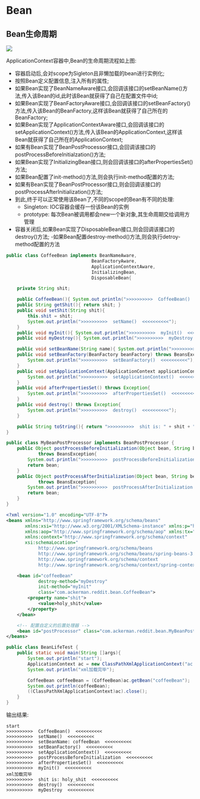 # Bean

## Bean生命周期

![](http://owj98yrme.bkt.clouddn.com/bean2.png)

ApplicationContext容器中,Bean的生命周期流程如上图:

- 容器启动后,会对scope为Sigleton且非懒加载的bean进行实例化;
- 按照Bean定义配置信息,注入所有的属性;
- 如果Bean实现了BeanNameAware接口,会回调该接口的setBeanName()方法,传入该Bean的id,此时该Bean就获得了自己在配置文件中id;
- 如果Bean实现了BeanFactoryAware接口,会回调该接口的setBeanFactory()方法,传入该Bean的BeanFactory,这样该Bean就获得了自己所在的BeanFactory;
- 如果Bean实现了ApplicationContextAware接口,会回调该接口的setApplicationContext()方法,传入该Bean的ApplicationContext,这样该Bean就获得了自己所在的ApplicationContext;
- 如果有Bean实现了BeanPostProcessor接口,会回调该接口的postProcessBeforeInitialzation()方法;
- 如果Bean实现了InitializingBean接口,则会回调该接口的afterPropertiesSet()方法;
- 如果Bean配置了init-method()方法,则会执行init-method配置的方法;
- 如果有Bean实现了BeanPostProcessor接口,则会回调该接口的postProcessAfterInitialization()方法;
- 到此,终于可以正常使用该Bean了,不同的scope的Bean有不同的处理:
	- Singleton: IOC容器会缓存一份该Bean的实例
	- prototype: 每次Bean被调用都会new一个新对象,其生命周期交给调用方管理
- 容器关闭后,如果Bean实现了DisposableBean接口,则会回调该接口的destroy()方法;
-如果Bean配置destroy-method()方法,则会执行detroy-method配置的方法



```java
public class CoffeeBean implements BeanNameAware,
                                BeanFactoryAware,
                                ApplicationContextAware,
                                InitializingBean,
                                DisposableBean{

    private String shit;

    public CoffeeBean(){ System.out.println(">>>>>>>>>>  CoffeeBean()  <<<<<<<<<<"); }
    public String getShit(){ return shit; }
    public void setShit(String shit){
        this.shit = shit;
        System.out.println(">>>>>>>>>>  setName()  <<<<<<<<<<");
    }
    public void myInit(){ System.out.println(">>>>>>>>>>  myInit()  <<<<<<<<<<"); }
    public void myDestroy(){ System.out.println(">>>>>>>>>>  myDestroy  <<<<<<<<<<"); }

    public void setBeanName(String name){ System.out.println(">>>>>>>>>>  setBeanName: " + name + "  <<<<<<<<<<"); }
    public void setBeanFactory(BeanFactory beanFactory) throws BeansException{
        System.out.println(">>>>>>>>>>  setBeanFactory()  <<<<<<<<<<");
    }
    public void setApplicationContext(ApplicationContext applicationContext) throws BeansException{
        System.out.println(">>>>>>>>>>  setApplicationContext()  <<<<<<<<<<");
    }
    public void afterPropertiesSet() throws Exception{
        System.out.println(">>>>>>>>>>  afterPropertiesSet()  <<<<<<<<<<");
    }
    public void destroy() throws Exception{
        System.out.println(">>>>>>>>>>  destroy()  <<<<<<<<<<");
    }

    public String toString(){ return ">>>>>>>>>>  shit is: " + shit + "  <<<<<<<<<<"; }
}
```

```java
public class MyBeanPostProcessor implements BeanPostProcessor {
    public Object postProcessBeforeInitialization(Object bean, String beanName)
            throws BeansException{
        System.out.println(">>>>>>>>>>  postProcessBeforeInitialization  <<<<<<<<<<");
        return bean;
    }
    public Object postProcessAfterInitialization(Object bean, String beanName)
            throws BeansException{
        System.out.println(">>>>>>>>>>  postProcessAfterInitialization  <<<<<<<<<<");
        return bean;
    }
}
```

```xml
<?xml version="1.0" encoding="UTF-8"?>
<beans xmlns="http://www.springframework.org/schema/beans"
       xmlns:xsi="http://www.w3.org/2001/XMLSchema-instance" xmlns:p="http://www.springframework.org/schema/p"
       xmlns:aop="http://www.springframework.org/schema/aop" xmlns:tx="http://www.springframework.org/schema/tx"
       xmlns:context="http://www.springframework.org/schema/context"
       xsi:schemaLocation="
            http://www.springframework.org/schema/beans
            http://www.springframework.org/schema/beans/spring-beans-3.2.xsd
            http://www.springframework.org/schema/context
            http://www.springframework.org/schema/context/spring-context-3.2.xsd">

    <bean id="coffeeBean"
            destroy-method="myDestroy"
            init-method="myInit"
            class="com.ackerman.reddit.bean.CoffeeBean">
        <property name="shit">
            <value>holy_shit</value>
        </property>
    </bean>

    <!-- 配置自定义的后置处理器 -->
    <bean id="postProcessor" class="com.ackerman.reddit.bean.MyBeanPostProcessor"/>
</beans>
```

```java
public class BeanLifeTest {
    public static void main(String []args){
        System.out.println("start");
        ApplicationContext ac = new ClassPathXmlApplicationContext("ac.xml");
        System.out.println("xml加载完毕");

        CoffeeBean coffeeBean = (CoffeeBean)ac.getBean("coffeeBean");
        System.out.println(coffeeBean);
        ((ClassPathXmlApplicationContext)ac).close();
    }
}
```

输出结果:

```
start
>>>>>>>>>>  CoffeeBean()  <<<<<<<<<<
>>>>>>>>>>  setName()  <<<<<<<<<<
>>>>>>>>>>  setBeanName: coffeeBean  <<<<<<<<<<
>>>>>>>>>>  setBeanFactory()  <<<<<<<<<<
>>>>>>>>>>  setApplicationContext()  <<<<<<<<<<
>>>>>>>>>>  postProcessBeforeInitialization  <<<<<<<<<<
>>>>>>>>>>  afterPropertiesSet()  <<<<<<<<<<
>>>>>>>>>>  myInit()  <<<<<<<<<<
xml加载完毕
>>>>>>>>>>  shit is: holy_shit  <<<<<<<<<<
>>>>>>>>>>  destroy()  <<<<<<<<<<
>>>>>>>>>>  myDestroy  <<<<<<<<<<
```

